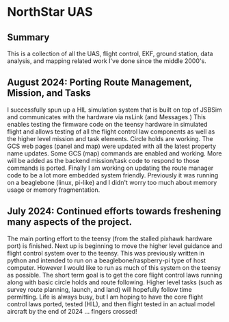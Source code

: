 # NorthStar UAS

## Summary

This is a collection of all the UAS, flight control, EKF, ground station, data analysis, and mapping related work I've done since the middle 2000's.

## August 2024: Porting Route Management, Mission, and Tasks

I successfully spun up a HIL simulation system that is built on top of JSBSim and communicates with the hardware via nsLink (and Messages.)  This enables testing the firmware code on the teensy hardware in simulated flight and allows testing of all the flight control law components as well as the higher level mission and task elements.  Circle holds are working.  The GCS web pages (panel and map) were updated with all the latest property name updates.  Some GCS (map) commands are enabled and working.  More will be added as the backend mission/task code to respond to those commands is ported.  Finally I am working on updating the route manager code to be a lot more embedded system friendly.  Previously it was running on a beaglebone (linux, pi-like) and I didn't worry too much about memory usage or memory fragmentation.

## July 2024: Continued efforts towards freshening many aspects of the project.

The main porting effort to the teensy (from the stalled pixhawk hardware port) is finished.  Next up is beginning to move the higher level guidance and flight control system over to the teensy.  This was previously written in python and intended to run on a beaglebone/raspberry-pi type of host computer.  However I would like to run as much of this system on the teensy as possible.  The short term goal is to get the core flight control laws running along with basic circle holds and route following.  Higher level tasks (such as survey route planning, launch, and land) will hopefully follow time permitting.  Life is always busy, but I am hoping to have the core flight control laws ported, tested (HIL), and then flight tested in an actual model aircraft by the end of 2024 ... fingers crossed!

